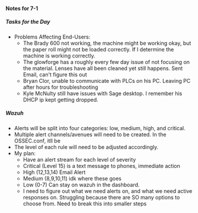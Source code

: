 
#### Notes for 7-1

##### Tasks for the Day
- Problems Affecting End-Users:
	- The Brady 600 not working, the machine might be working okay, but the paper roll might not  be loaded correctly. If I determine the machine is working correctly.
	- The glowforge has a roughly every few day issue of not focusing on the material. Lenses have all been cleaned yet still happens. Sent Email, can't figure this out
	- Bryan Clor, unable to communicate with PLCs on his PC. Leaving PC after hours for troubleshooting
	- Kyle McNulty still have issues with Sage desktop. I remember his DHCP ip kept getting dropped.

##### Wazuh
- Alerts will be split into four categories: low, medium, high, and critical. 
- Multiple alert channels/avenues will need to be created. In the OSSEC.conf, itll be 
- The level of each rule will need to be adjusted accordingly.
- My plan:
	- Have an alert stream for each level of severity 
	- Critical (Level 15) is a text message to phones, immediate action
	- High (12,13,14) Email Alert
	- Medium (8,9,10,11) idk where these goes
	- Low (0-7) Can stay on wazuh in the dashboard.
	- I need to figure out what we need alerts on, and what we need active responses on. Struggling because there are SO many options to choose from. Need to break this into smaller steps

